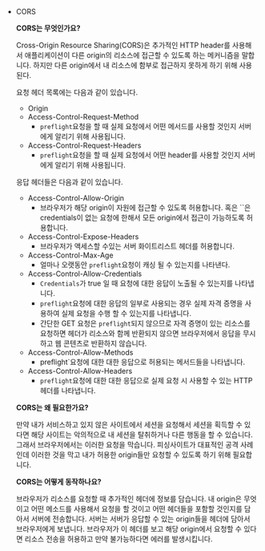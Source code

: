 - CORS 
    
    **CORS는 무엇인가요?**
    
    Cross-Origin Resource Sharing(CORS)은 추가적인 HTTP header를 사용해서 애플리케이션이 다른 origin의 리소스에 접근할 수 있도록 하는 메커니즘을 말합니다. 하지만 다른 origin에서 내 리소스에 함부로 접근하지 못하게 하기 위해 사용된다.
    
    요청 헤더 목록에는 다음과 같이 있습니다.
    
    - Origin
    - Access-Control-Request-Method
        - `preflight`요청을 할 때 실제 요청에서 어떤 메서드를 사용할 것인지 서버에게 알리기 위해 사용됩니다.
    - Access-Control-Request-Headers
        - `preflight`요청을 할 때 실제 요청에서 어떤 header를 사용할 것인지 서버에게 알리기 위해 사용됩니다.
    
    응답 헤더들은 다음과 같이 있습니다.
    
    - Access-Control-Allow-Origin
        - 브라우저가 해당 origin이 자원에 접근할 수 있도록 허용합니다. 혹은 ``은 credentials이 없는 요청에 한해서 모든 origin에서 접근이 가능하도록 허용합니다.
    - Access-Control-Expose-Headers
        - 브라우저가 액세스할 수있는 서버 화이트리스트 헤더를 허용합니다.
    - Access-Control-Max-Age
        - 얼마나 오랫동안 `preflight`요청이 캐싱 될 수 있는지를 나타낸다.
    - Access-Control-Allow-Credentials
        - `Credentials`가 true 일 때 요청에 대한 응답이 노출될 수 있는지를 나타냅니다.
        - `preflight`요청에 대한 응답의 일부로 사용되는 경우 실제 자격 증명을 사용하여 실제 요청을 수행 할 수 있는지를 나타냅니다.
        - 간단한 GET 요청은 `preflight`되지 않으므로 자격 증명이 있는 리소스를 요청하면 헤더가 리소스와 함께 반환되지 않으면 브라우저에서 응답을 무시하고 웹 콘텐츠로 반환하지 않습니다.
    - Access-Control-Allow-Methods
        - preflight`요청에 대한 대한 응답으로 허용되는 메서드들을 나타냅니다.
    - Access-Control-Allow-Headers
        - `preflight`요청에 대한 대한 응답으로 실제 요청 시 사용할 수 있는 HTTP 헤더를 나타냅니다.
    
    **CORS는 왜 필요한가요?**
    
    만약 내가 서비스하고 있지 않은 사이트에서 세션을 요청해서 세션을 획득할 수 있다면 해당 사이트는 악의적으로 내 세션을 탈취하거나 다른 행동을 할 수 있습니다. 그래서 브라우저에서는 이러한 요청을 막습니다. 피싱사이트가 대표적인 공격 사례인데 이러한 것을 막고 내가 허용한 origin들만 요청할 수 있도록 하기 위해 필요합니다.
    
    **CORS는 어떻게 동작하나요?**
    
    브라우저가 리소스를 요청할 때 추가적인 헤더에 정보를 담습니다. 내 origin은 무엇이고 어떤 메소드를 사용해서 요청을 할 것이고 어떤 헤더들을 포함할 것인지를 담아서 서버에 전송합니다. 서버는 서버가 응답할 수 있는 origin들을 헤더에 담아서 브라우저에게 보냅니다. 브라우저가 이 헤더를 보고 해당 origin에서 요청할 수 있다면 리소스 전송을 허용하고 만약 불가능하다면 에러를 발생시킵니다.